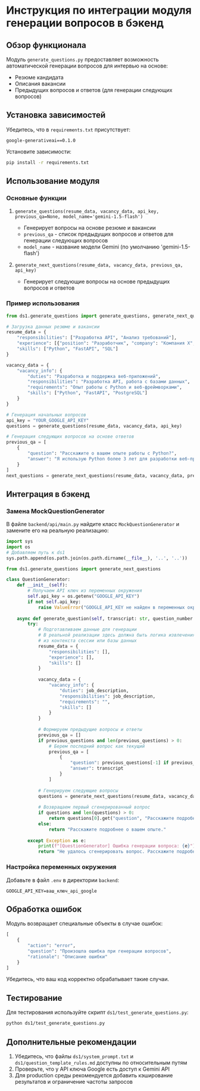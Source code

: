 # Инструкция по интеграции модуля генерации вопросов в бэкенд

## Обзор функционала

Модуль `generate_questions.py` предоставляет возможность автоматической генерации вопросов для интервью на основе:
- Резюме кандидата
- Описания вакансии
- Предыдущих вопросов и ответов (для генерации следующих вопросов)

## Установка зависимостей

Убедитесь, что в `requirements.txt` присутствует:
```
google-generativeai==0.1.0
```

Установите зависимости:
```bash
pip install -r requirements.txt
```

## Использование модуля

### Основные функции

1. `generate_questions(resume_data, vacancy_data, api_key, previous_qa=None, model_name='gemini-1.5-flash')`
   - Генерирует вопросы на основе резюме и вакансии
   - `previous_qa` - список предыдущих вопросов и ответов для генерации следующих вопросов
   - `model_name` - название модели Gemini (по умолчанию 'gemini-1.5-flash')

2. `generate_next_questions(resume_data, vacancy_data, previous_qa, api_key)`
   - Генерирует следующие вопросы на основе предыдущих вопросов и ответов

### Пример использования

```python
from ds1.generate_questions import generate_questions, generate_next_questions

# Загрузка данных резюме и вакансии
resume_data = {
    "responsibilities": ["Разработка API", "Анализ требований"],
    "experience": [{"position": "Разработчик", "company": "Компания X", "description": "Разработка веб-приложений"}],
    "skills": ["Python", "FastAPI", "SQL"]
}

vacancy_data = {
    "vacancy_info": {
        "duties": "Разработка и поддержка веб-приложений",
        "responsibilities": "Разработка API, работа с базами данных",
        "requirements": "Опыт работы с Python и веб-фреймворками",
        "skills": ["Python", "FastAPI", "PostgreSQL"]
    }
}

# Генерация начальных вопросов
api_key = "YOUR_GOOGLE_API_KEY"
questions = generate_questions(resume_data, vacancy_data, api_key)

# Генерация следующих вопросов на основе ответов
previous_qa = [
    {
        "question": "Расскажите о вашем опыте работы с Python?",
        "answer": "Я использую Python более 3 лет для разработки веб-приложений."
    }
]
next_questions = generate_next_questions(resume_data, vacancy_data, previous_qa, api_key)
```

## Интеграция в бэкенд

### Замена MockQuestionGenerator

В файле `backend/api/main.py` найдите класс `MockQuestionGenerator` и замените его на реальную реализацию:

```python
import sys
import os
# Добавляем путь к ds1
sys.path.append(os.path.join(os.path.dirname(__file__), '..', '..'))

from ds1.generate_questions import generate_next_questions

class QuestionGenerator:
    def __init__(self):
        # Получаем API ключ из переменных окружения
        self.api_key = os.getenv("GOOGLE_API_KEY")
        if not self.api_key:
            raise ValueError("GOOGLE_API_KEY не найден в переменных окружения")
    
    async def generate_question(self, transcript: str, question_number: int, job_description: str = "", previous_questions: list = None) -> str:
        try:
            # Подготавливаем данные для генерации
            # В реальной реализации здесь должна быть логика извлечения данных резюме
            # из контекста сессии или базы данных
            resume_data = {
                "responsibilities": [],
                "experience": [],
                "skills": []
            }
            
            vacancy_data = {
                "vacancy_info": {
                    "duties": job_description,
                    "responsibilities": job_description,
                    "requirements": "",
                    "skills": []
                }
            }
            
            # Формируем предыдущие вопросы и ответы
            previous_qa = []
            if previous_questions and len(previous_questions) > 0:
                # Берем последний вопрос как текущий
                previous_qa = [
                    {
                        "question": previous_questions[-1] if previous_questions else "Предыдущий вопрос",
                        "answer": transcript
                    }
                ]
            
            # Генерируем следующие вопросы
            questions = generate_next_questions(resume_data, vacancy_data, previous_qa, self.api_key)
            
            # Возвращаем первый сгенерированный вопрос
            if questions and len(questions) > 0:
                return questions[0].get("question", "Расскажите подробнее о вашем опыте.")
            else:
                return "Расскажите подробнее о вашем опыте."
                
        except Exception as e:
            print(f"[QuestionGenerator] Ошибка генерации вопроса: {e}")
            return "Не удалось сгенерировать вопрос. Расскажите подробнее о своем опыте."
```

### Настройка переменных окружения

Добавьте в файл `.env` в директории `backend`:
```
GOOGLE_API_KEY=ваш_ключ_api_google
```

## Обработка ошибок

Модуль возвращает специальные объекты в случае ошибок:
```python
[
    {
        "action": "error",
        "question": "Произошла ошибка при генерации вопросов",
        "rationale": "Описание ошибки"
    }
]
```

Убедитесь, что ваш код корректно обрабатывает такие случаи.

## Тестирование

Для тестирования используйте скрипт `ds1/test_generate_questions.py`:
```bash
python ds1/test_generate_questions.py
```

## Дополнительные рекомендации

1. Убедитесь, что файлы `ds1/system_prompt.txt` и `ds1/question_template_rules.md` доступны по относительным путям
2. Проверьте, что у API ключа Google есть доступ к Gemini API
3. Для production среды рекомендуется добавить кэширование результатов и ограничение частоты запросов
